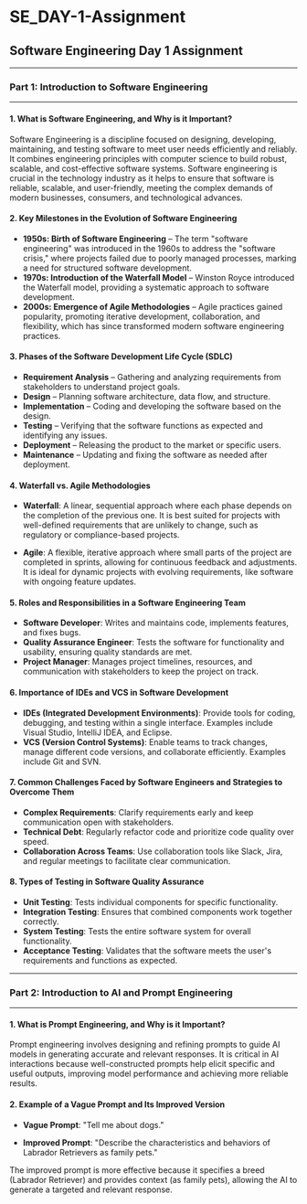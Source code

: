 # SE_DAY-1-Assignment

## Software Engineering Day 1 Assignment

---

### Part 1: Introduction to Software Engineering

---

#### 1. What is Software Engineering, and Why is it Important?

Software Engineering is a discipline focused on designing, developing, maintaining, and testing software to meet user needs efficiently and reliably. It combines engineering principles with computer science to build robust, scalable, and cost-effective software systems. Software engineering is crucial in the technology industry as it helps to ensure that software is reliable, scalable, and user-friendly, meeting the complex demands of modern businesses, consumers, and technological advances.

#### 2. Key Milestones in the Evolution of Software Engineering

- **1950s: Birth of Software Engineering** – The term "software engineering" was introduced in the 1960s to address the "software crisis," where projects failed due to poorly managed processes, marking a need for structured software development.
- **1970s: Introduction of the Waterfall Model** – Winston Royce introduced the Waterfall model, providing a systematic approach to software development.
- **2000s: Emergence of Agile Methodologies** – Agile practices gained popularity, promoting iterative development, collaboration, and flexibility, which has since transformed modern software engineering practices.

#### 3. Phases of the Software Development Life Cycle (SDLC)

- **Requirement Analysis** – Gathering and analyzing requirements from stakeholders to understand project goals.
- **Design** – Planning software architecture, data flow, and structure.
- **Implementation** – Coding and developing the software based on the design.
- **Testing** – Verifying that the software functions as expected and identifying any issues.
- **Deployment** – Releasing the product to the market or specific users.
- **Maintenance** – Updating and fixing the software as needed after deployment.

#### 4. Waterfall vs. Agile Methodologies

- **Waterfall**: A linear, sequential approach where each phase depends on the completion of the previous one. It is best suited for projects with well-defined requirements that are unlikely to change, such as regulatory or compliance-based projects.
  
- **Agile**: A flexible, iterative approach where small parts of the project are completed in sprints, allowing for continuous feedback and adjustments. It is ideal for dynamic projects with evolving requirements, like software with ongoing feature updates.

#### 5. Roles and Responsibilities in a Software Engineering Team

- **Software Developer**: Writes and maintains code, implements features, and fixes bugs.
- **Quality Assurance Engineer**: Tests the software for functionality and usability, ensuring quality standards are met.
- **Project Manager**: Manages project timelines, resources, and communication with stakeholders to keep the project on track.

#### 6. Importance of IDEs and VCS in Software Development

- **IDEs (Integrated Development Environments)**: Provide tools for coding, debugging, and testing within a single interface. Examples include Visual Studio, IntelliJ IDEA, and Eclipse.
- **VCS (Version Control Systems)**: Enable teams to track changes, manage different code versions, and collaborate efficiently. Examples include Git and SVN.

#### 7. Common Challenges Faced by Software Engineers and Strategies to Overcome Them

- **Complex Requirements**: Clarify requirements early and keep communication open with stakeholders.
- **Technical Debt**: Regularly refactor code and prioritize code quality over speed.
- **Collaboration Across Teams**: Use collaboration tools like Slack, Jira, and regular meetings to facilitate clear communication.

#### 8. Types of Testing in Software Quality Assurance

- **Unit Testing**: Tests individual components for specific functionality.
- **Integration Testing**: Ensures that combined components work together correctly.
- **System Testing**: Tests the entire software system for overall functionality.
- **Acceptance Testing**: Validates that the software meets the user's requirements and functions as expected.

---

### Part 2: Introduction to AI and Prompt Engineering

---

#### 1. What is Prompt Engineering, and Why is it Important?

Prompt engineering involves designing and refining prompts to guide AI models in generating accurate and relevant responses. It is critical in AI interactions because well-constructed prompts help elicit specific and useful outputs, improving model performance and achieving more reliable results.

#### 2. Example of a Vague Prompt and Its Improved Version

- **Vague Prompt**: "Tell me about dogs."
  
- **Improved Prompt**: "Describe the characteristics and behaviors of Labrador Retrievers as family pets."

The improved prompt is more effective because it specifies a breed (Labrador Retriever) and provides context (as family pets), allowing the AI to generate a targeted and relevant response.
